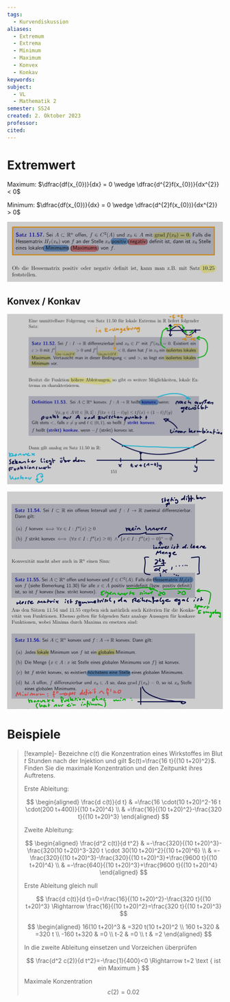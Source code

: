 ```yaml
---
tags:
  - Kurvendiskussion
aliases:
  - Extremum
  - Extrema
  - Minimum
  - Maximum
  - Konvex
  - Konkav
keywords: 
subject:
  - VL
  - Mathematik 2
semester: SS24
created: 2. Oktober 2023
professor: 
cited:
---
```

 

# Extremwert

Maximum: $\dfrac{df(x_{0})}{dx} = 0 \wedge \dfrac{d^{2}f(x_{0})}{dx^{2}} < 0$

Minimum: $\dfrac{df(x_{0})}{dx} = 0 \wedge \dfrac{d^{2}f(x_{0})}{dx^{2}} > 0$

![](assets/{57564D68-F66E-47AA-99A0-CC52039EE091}.png)

## Konvex / Konkav

![](assets/{F6039E57-8507-4287-AE4D-B1B0BE7989DD}.png)

![](assets/{83657E46-E605-4AC2-AD43-84EE74C58D15}.png)

# Beispiele

> [!example]- Bezeichne $c(t)$ die Konzentration eines Wirkstoffes im Blut $t$ Stunden nach der Injektion und gilt $c(t)=\frac{16 t}{(10 t+20)^2}$.
> Finden Sie die maximale Konzentration und den Zeitpunkt ihres Auftretens.
> 
> Erste Ableitung:
> 
> $$
> \begin{aligned}
> \frac{d c(t)}{d t} & =\frac{16 \cdot(10 t+20)^2-16 t \cdot(200 t+400)}{(10 t+20)^4} \\
> & =\frac{16}{(10 t+20)^2}-\frac{320 t}{(10 t+20)^3}
> \end{aligned}
> $$
> 
> Zweite Ableitung:
> 
> $$
> \begin{aligned}
> \frac{d^2 c(t)}{d t^2} & =-\frac{320}{(10 t+20)^3}-\frac{320(10 t+20)^3-320 t \cdot 30(10 t+20)^2}{(10 t+20)^6} \\
> & =-\frac{320}{(10 t+20)^3}-\frac{320}{(10 t+20)^3}+\frac{9600 t}{(10 t+20)^4} \\
> & =-\frac{640}{(10 t+20)^3}+\frac{9600 t}{(10 t+20)^4}
> \end{aligned}
> $$
> 
> Erste Ableitung gleich null
> 
> $$
> \frac{d c(t)}{d t}=0=\frac{16}{(10 t+20)^2}-\frac{320 t}{(10 t+20)^3} \Rightarrow \frac{16}{(10 t+20)^2}=\frac{320 t}{(10 t+20)^3}
> $$
> 
> $$
> \begin{aligned}
> 16(10 t+20)^3 & =320 t(10 t+20)^2 \\
> 160 t+320 & =320 t \\
> -160 t+320 & =0 \\
> t-2 & =0 \\
> t & =2
> \end{aligned}
> $$
> 
> In die zweite Ableitung einsetzen und Vorzeichen überprüfen
> 
> $$
> \frac{d^2 c(2)}{d t^2}=-\frac{1}{400}<0 \Rightarrow t=2 \text { ist ein Maximum }
> $$
> 
> Maximale Konzentration
> $$c(2) = 0.02$$